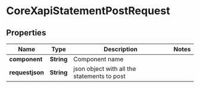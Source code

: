 

# CoreXapiStatementPostRequest


## Properties

| Name | Type | Description | Notes |
|------------ | ------------- | ------------- | -------------|
|**component** | **String** | Component name |  |
|**requestjson** | **String** | json object with all the statements to post |  |



